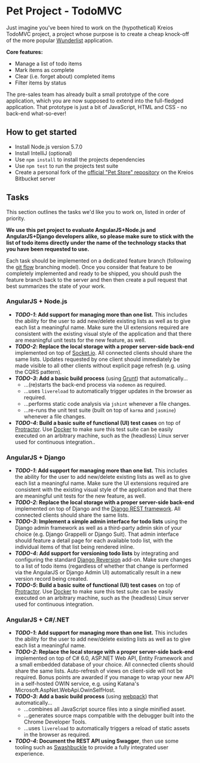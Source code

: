 # Pet Project - TodoMVC

Just imagine you've been hired to work on the (hypothetical) Kreios TodoMVC project, a project whose purpose is to create a cheap knock-off of the more popular [Wunderlist](https://www.wunderlist.com/) application.

__Core features:__
* Manage a list of todo items
* Mark items as complete
* Clear (i.e. forget about) completed items
* Filter items by status

The pre-sales team has already built a small prototype of the core application, which you are now supposed to extend into the full-fledged application. That prototype is just a bit of JavaScript, HTML and CSS - no back-end what-so-ever!

## How to get started ##
* Install Node.js version 5.7.0
* Install IntelliJ (optional)
* Use `npm install` to install the projects dependencies
* Use `npm test` to run the projects test suite
* Create a personal fork of the [official "Pet Store" repository](https://bitbucket.kreios.lu/projects/PET/repos/pet-project/browse) on the Kreios Bitbucket server

## Tasks

This section outlines the tasks we'd like you to work on, listed in order of priority.

**We use this pet project to evaluate AngularJS+Node.js and AngularJS+Django developers alike, so please make sure to stick with the list of todo items directly under the name of the technology stacks that you have been requested to use.**

Each task should be implemented on a dedicated feature branch (following the [git flow](https://www.atlassian.com/git/tutorials/comparing-workflows/gitflow-workflow) branching model). Once you consider that feature to be completely implemented and ready to be shipped, you should push the feature branch back to the server and then then create a pull request that best summarizes the state of your work.

### AngularJS + Node.js
* **_TODO-1_: Add support for managing more than one list.** This includes the ability for the user to add new/delete existing lists as well as to give each list a meaningful name. Make sure the UI extensions required are consistent with the existing visual style of the application and that there are meaningful unit tests for the new feature, as well.
* **_TODO-2_: Replace the local storage with a proper server-side back-end** implemented on top of [Socket.io](http://socket.io/). All connected clients should share the same lists. Updates requested by one client should immediately be made visible to all other clients without explicit page refresh (e.g. using the CQRS pattern).
* **_TODO-3_: Add a basic build process** (using [Grunt](http://gruntjs.com/)) that automatically...
  * ...(re)starts the back-end process via `nodemon` as required.
  * ...uses `livereload` to automatically trigger updates in the browser as required.
  * ...performs static code analysis via `jshint` whenever a file changes.
  * ...re-runs the unit test suite (built on top of `karma` and `jasmine`) whenever a file changes.
* **_TODO-4_: Build a basic suite of functional (UI) test cases** on top of [Protractor](https://angular.github.io/protractor/#/). Use [Docker](https://www.docker.com/) to make sure this test suite can be easily executed on an arbitrary machine, such as the (headless) Linux server used for continuous integration..

### AngularJS + Django
* **_TODO-1_: Add support for managing more than one list.** This includes the ability for the user to add new/delete existing lists as well as to give each list a meaningful name. Make sure the UI extensions required are consistent with the existing visual style of the application and that there are meaningful unit tests for the new feature, as well.
* **_TODO-2_: Replace the local storage with a proper server-side back-end** implemented on top of Django and the [Django REST framework](http://www.django-rest-framework.org/). All connected clients should share the same lists.
* **_TODO-3_: Implement a simple admin interface for todo lists** using the Django admin framework as well as a third-party admin skin of your choice (e.g. Django Grappelli or Django Suit). That admin interface should feature a detail page for each available todo list, with the individual items of that list being rendered inline.
* **_TODO-4_: Add support for versioning todo lists** by integrating and configuring the standard [Django Reversion](https://github.com/etianen/django-reversion) add-on. Make sure changes to a list of todo items (regardless of whether that change is performed via the AngularJS or Django Admin UI) automatically result in a new version record being created.
* **_TODO-5_: Build a basic suite of functional (UI) test cases** on top of [Protractor](https://angular.github.io/protractor/#/). Use [Docker](https://www.docker.com/) to make sure this test suite can be easily executed on an arbitrary machine, such as the (headless) Linux server used for continuous integration.

### AngularJS + C#/.NET
* **_TODO-1_: Add support for managing more than one list.** This includes the ability for the user to add new/delete existing lists as well as to give each list a meaningful name. 
* **_TODO-2_: Replace the local storage with a proper server-side back-end** implemented on top of C# 6.0, ASP.NET Web API, Entity Framework and a small embedded database of your choice. All connected clients should share the same lists. Auto-refresh of views on client-side will not be required. Bonus points are awarded if you manage to wrap your new API in a self-hosted OWIN service, e.g. using Katana's Microsoft.AspNet.WebApi.OwinSelfHost.
* **_TODO-3_: Add a basic build process** (using [webpack](https://webpack.github.io/)) that automatically...
  * ...combines all JavaScript source files into a single minified asset.
  * ...generates source maps compatible with the debugger built into the Chrome Developer Tools. 
  * ...uses `livereload` to automatically triggers a reload of static assets in the browser as required.
* **_TODO-4_: Document the REST API using Swagger**, then use some tooling such as [Swashbuckle](https://github.com/domaindrivendev/Swashbuckle.AspNetCore) to provide a fully integrated user experience.
